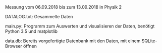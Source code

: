 Messung vom 06.09.2018 bis zum 13.09.2018 in Physik 2

DATALOG.txt:  Gesammelte Daten

main.py:      Programm zum Auswerten und visualisieren der Daten, benötigt Python 3.5 und matplotlib

data.db:      Bereits vorgefertigte Datenbank mit den Daten, mit einem SQLite-Browser öffnen
